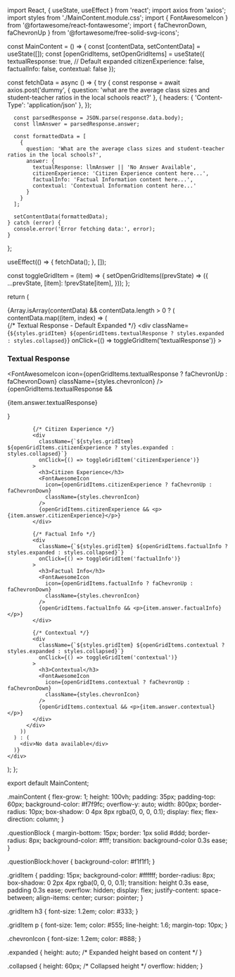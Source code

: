 import React, { useState, useEffect } from 'react';
import axios from 'axios';
import styles from './MainContent.module.css';
import { FontAwesomeIcon } from '@fortawesome/react-fontawesome';
import { faChevronDown, faChevronUp } from '@fortawesome/free-solid-svg-icons';

const MainContent = () => {
  const [contentData, setContentData] = useState([]);
  const [openGridItems, setOpenGridItems] = useState({
    textualResponse: true,  // Default expanded
    citizenExperience: false,
    factualInfo: false,
    contextual: false
  });

  const fetchData = async () => {
    try {
      const response = await axios.post('dummy', {
        question: 'what are the average class sizes and student-teacher ratios in the local schools react?'
      }, {
        headers: {
          'Content-Type': 'application/json'
        },
      });

      const parsedResponse = JSON.parse(response.data.body);
      const llmAnswer = parsedResponse.answer;

      const formattedData = [
        {
          question: 'What are the average class sizes and student-teacher ratios in the local schools?',
          answer: {
            textualResponse: llmAnswer || 'No Answer Available',
            citizenExperience: 'Citizen Experience content here...',
            factualInfo: 'Factual Information content here...',
            contextual: 'Contextual Information content here...'
          }
        }
      ];

      setContentData(formattedData);
    } catch (error) {
      console.error('Error fetching data:', error);
    }
  };

  useEffect(() => {
    fetchData();
  }, []);

  const toggleGridItem = (item) => {
    setOpenGridItems((prevState) => ({
      ...prevState,
      [item]: !prevState[item],
    }));
  };

  return (
    <div className={styles.mainContent}>
      {Array.isArray(contentData) && contentData.length > 0 ? (
        contentData.map((item, index) => (
          <div key={index} className={styles.questionBlock}>
            {/* Textual Response - Default Expanded */}
            <div
              className={`${styles.gridItem} ${openGridItems.textualResponse ? styles.expanded : styles.collapsed}`}
              onClick={() => toggleGridItem('textualResponse')}
            >
              <h3>Textual Response</h3>
              <FontAwesomeIcon
                icon={openGridItems.textualResponse ? faChevronUp : faChevronDown}
                className={styles.chevronIcon}
              />
              {openGridItems.textualResponse && <p>{item.answer.textualResponse}</p>}
            </div>

            {/* Citizen Experience */}
            <div
              className={`${styles.gridItem} ${openGridItems.citizenExperience ? styles.expanded : styles.collapsed}`}
              onClick={() => toggleGridItem('citizenExperience')}
            >
              <h3>Citizen Experience</h3>
              <FontAwesomeIcon
                icon={openGridItems.citizenExperience ? faChevronUp : faChevronDown}
                className={styles.chevronIcon}
              />
              {openGridItems.citizenExperience && <p>{item.answer.citizenExperience}</p>}
            </div>

            {/* Factual Info */}
            <div
              className={`${styles.gridItem} ${openGridItems.factualInfo ? styles.expanded : styles.collapsed}`}
              onClick={() => toggleGridItem('factualInfo')}
            >
              <h3>Factual Info</h3>
              <FontAwesomeIcon
                icon={openGridItems.factualInfo ? faChevronUp : faChevronDown}
                className={styles.chevronIcon}
              />
              {openGridItems.factualInfo && <p>{item.answer.factualInfo}</p>}
            </div>

            {/* Contextual */}
            <div
              className={`${styles.gridItem} ${openGridItems.contextual ? styles.expanded : styles.collapsed}`}
              onClick={() => toggleGridItem('contextual')}
            >
              <h3>Contextual</h3>
              <FontAwesomeIcon
                icon={openGridItems.contextual ? faChevronUp : faChevronDown}
                className={styles.chevronIcon}
              />
              {openGridItems.contextual && <p>{item.answer.contextual}</p>}
            </div>
          </div>
        ))
      ) : (
        <div>No data available</div>
      )}
    </div>
  );
};

export default MainContent;



.mainContent {
  flex-grow: 1;
  height: 100vh;
  padding: 35px;
  padding-top: 60px;
  background-color: #f7f9fc;
  overflow-y: auto;
  width: 800px;
  border-radius: 10px;
  box-shadow: 0 4px 8px rgba(0, 0, 0, 0.1);
  display: flex;
  flex-direction: column;
}

.questionBlock {
  margin-bottom: 15px;
  border: 1px solid #ddd;
  border-radius: 8px;
  background-color: #fff;
  transition: background-color 0.3s ease;
}

.questionBlock:hover {
  background-color: #f1f1f1;
}

.gridItem {
  padding: 15px;
  background-color: #ffffff;
  border-radius: 8px;
  box-shadow: 0 2px 4px rgba(0, 0, 0, 0.1);
  transition: height 0.3s ease, padding 0.3s ease;
  overflow: hidden;
  display: flex;
  justify-content: space-between;
  align-items: center;
  cursor: pointer;
}

.gridItem h3 {
  font-size: 1.2em;
  color: #333;
}

.gridItem p {
  font-size: 1em;
  color: #555;
  line-height: 1.6;
  margin-top: 10px;
}

.chevronIcon {
  font-size: 1.2em;
  color: #888;
}

.expanded {
  height: auto; /* Expanded height based on content */
}

.collapsed {
  height: 60px; /* Collapsed height */
  overflow: hidden;
}
